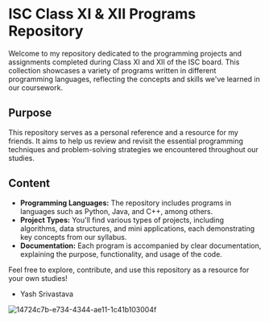 # ISC Class XI & XII Programs Repository

Welcome to my repository dedicated to the programming projects and assignments completed during Class XI and XII of the ISC board. This collection showcases a variety of programs written in different programming languages, reflecting the concepts and skills we've learned in our coursework.

## Purpose

This repository serves as a personal reference and a resource for my friends. It aims to help us review and revisit the essential programming techniques and problem-solving strategies we encountered throughout our studies.

## Content

- **Programming Languages:** The repository includes programs in languages such as Python, Java, and C++, among others.
- **Project Types:** You'll find various types of projects, including algorithms, data structures, and mini applications, each demonstrating key concepts from our syllabus.
- **Documentation:** Each program is accompanied by clear documentation, explaining the purpose, functionality, and usage of the code.

Feel free to explore, contribute, and use this repository as a resource for your own studies!
- Yash Srivastava

![14724c7b-e734-4344-ae11-1c41b103004f](https://github.com/user-attachments/assets/a2a04958-28d2-4507-bf58-e902053ff997)
